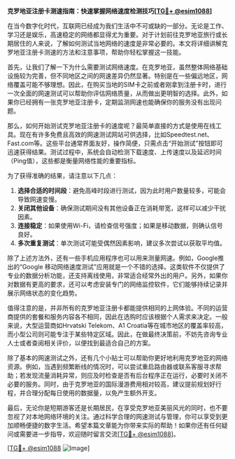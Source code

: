 **克罗地亚注册卡测速指南：快速掌握网络速度检测技巧[[TG💪+ @esim1088](https://t.me/s/esim1088)]**

在当今数字化时代，互联网已经成为我们生活中不可或缺的一部分。无论是工作、学习还是娱乐，高速稳定的网络都显得尤为重要。对于计划前往克罗地亚旅行或长期居住的人来说，了解如何测试当地网络的速度是非常必要的。本文将详细讲解克罗地亚注册卡测速的方法和注意事项，帮助你轻松掌握这一技能。

首先，让我们了解一下为什么需要测试网络速度。在克罗地亚，虽然整体网络基础设施较为完善，但不同地区之间的网速差异仍然显著。特别是在一些偏远地区，网络覆盖可能不够理想。因此，在购买当地的SIM卡之前或者刚拿到注册卡时，进行一次全面的网速测试可以帮助你评估网络质量，从而做出更明智的选择。此外，如果你已经拥有一张克罗地亚注册卡，定期监测网速也能确保你的服务没有出现问题。

那么，如何开始测试克罗地亚注册卡的速度呢？最简单直接的方式是使用在线工具。现在有许多免费且高效的网速测试网站可供选择，比如Speedtest.net、Fast.com等。这些平台通常界面友好，操作简便，只需点击“开始测试”按钮即可迅速获得结果。测试过程中，系统会自动检测下载速度、上传速度以及延迟时间（Ping值），这些都是衡量网络性能的重要指标。

为了获得准确的结果，请注意以下几点：
1. **选择合适的时间段**：避免高峰时段进行测试，因为此时用户数量较多，可能会导致网速变慢。
2. **关闭其他设备**：确保测试期间没有其他设备正在消耗带宽，这样可以减少干扰因素。
3. **连接稳定**：如果使用Wi-Fi，请检查信号强度；如果是移动数据，则确认信号良好。
4. **多次重复测试**：单次测试可能受偶然因素影响，建议多次尝试以获取平均值。

除了上述方法外，还有一些手机应用程序也可以用来测量网速。例如，Google推出的“Google 移动网络速度测试”应用就是一个不错的选择。这类软件不仅提供了专业的数据分析功能，还支持离线使用，非常适合经常外出的用户。另外，如果你对数据有更高的要求，还可以考虑安装专门的网络监控软件，它们能够持续记录并展示网络状态的变化趋势。

值得注意的是，并非所有的克罗地亚注册卡都能提供相同的上网体验。不同的运营商提供的套餐和服务内容各不相同，因此在选购时应该根据个人需求来决定。一般来说，大型运营商如Hrvatski Telekom、A1 Croatia等在城市地区的覆盖率较高，而小型公司则可能专注于某些特定区域。因此，在做最终决策前，不妨先咨询专业人士或者查阅相关评价，以便找到最适合自己的方案。

除了基本的网速测试之外，还有几个小贴士可以帮助你更好地利用克罗地亚的网络资源。例如，当遇到频繁断线的情况时，可以尝试重启路由器或联系客服寻求帮助；若发现流量消耗异常，则应及时检查是否有后台程序正在运行，必要时关闭不必要的服务。同时，由于克罗地亚的国际漫游费用相对较高，建议提前规划好行程，并合理分配每日使用的数据量，以免产生额外开支。

最后，无论你是短期游客还是长期居民，在享受克罗地亚美丽风光的同时，也不要忽视了对本地网络环境的关注。通过科学合理的网速测试与管理，你可以享受到更加顺畅便捷的数字生活。希望本篇文章能为你带来实际的帮助！如果你还有任何疑问或需要进一步指导，欢迎随时留言交流[[TG💪+ @esim1088](https://t.me/s/esim1088)]。

[[TG💪+ @esim1088](https://t.me/s/esim1088) ![Image](https://i.postimg.cc/4NQfJmqS/Snipaste-2025-05-13-00-14-12.png)]